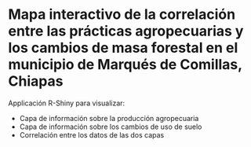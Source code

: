 # Mapa interactivo de la correlación entre las prácticas agropecuarias y los cambios de masa forestal en el municipio de Marqu&eacute;s de Comillas, Chiapas


Applicación R-Shiny para visualizar: 
* Capa de información sobre la producción agropecuaria
* Capa de información sobre los cambios de uso de suelo
* Correlación entre los datos de las dos capas
